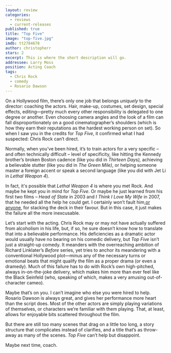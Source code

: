 ```yaml
---
layout: review
categories: 
  - reviews
  - current-releases
published: true
title: "Top Five"
image: "top-five.jpg"
imdb: tt2784678
author: christopherr
stars: 2
excerpt: This is where the short description will go.
addressee: Larry Moss
position: Acting Coach
tags: 
  - Chris Rock
  - comedy
  - Rosario Dawson
---
```

On a Hollywood film, there’s only one job that belongs _uniquely_ to the director: coaching the actors. Hair, make-up, costumes, set design, special effects, editing—pretty much every other responsibility is delegated to one degree or another. Even choosing camera angles and the look of a film can fall disproportionately on a good cinematographer’s shoulders (which is how they earn their reputations as the hardest working person on set). So when I saw you in the credits for _Top Five_, it confirmed what I had suspected: Chris Rock can’t direct.

Normally, when you’ve been hired, it’s to train actors for a very specific – and often technically difficult – level of specificity, like hitting the Kennedy brother’s broken Boston cadence (like you did in _Thirteen Days),_ achieving a believable stutter (like you did in _The Green Mile)_, or helping someone master a foreign accent or speak a second language (like you did with Jet Li in _Lethal Weapon 4_). 

In fact, it's possible that _Lethal Weapon 4_ is where you met Rock. And maybe he kept you in mind for _Top Five_. Or maybe he just learned from his first two films – _Head of State_ in 2003 and _I Think I Love My Wife_ in 2007, that he needed all the help he could get. I certainly won’t fault him,[or anyone](http://www.dearcastandcrew.com/content/2014/12/29/unbroken.html), for stacking the deck in their favour. But in this case, it just makes the failure all the more inexcusable. 

Let’s start with the acting. Chris Rock may or may not have actually suffered from alcoholism in his life, but, if so, he sure doesn’t know how to translate that into a believable performance. His deficiencies as a dramatic actor would usually have no bearing on his comedic delivery, but _Top Five_ isn’t just a straight-up comedy. It meanders with the overreaching ambition of Richard Linklater’s _Before_ series, yet tries to anchor its meandering with a conventional Hollywood plot—minus any of the necessary turns or emotional beats that might qualify the film as a proper drama (or even a dramedy). Much of this failure has to do with Rock’s own high-pitched, always in-on-the-joke delivery, which makes him more than ever feel like the Black Seinfeld (who, speaking of which, makes a very amusing out-of-character cameo). 

Maybe that’s on you. I can’t imagine who else you were hired to help. Rosario Dawson is always great, and gives her performance more heart than the script does. Most of the other actors are simply playing variations of themselves, or characters we’re familiar with them playing. That, at least, allows for enjoyable bits scattered throughout the film. 

But there are still too many scenes that drag on a little too long, a story structure that complicates instead of clarifies, and a title that’s as throw-away as many of the scenes. _Top Five_ can’t help but disappoint. 

Maybe next time, coach.